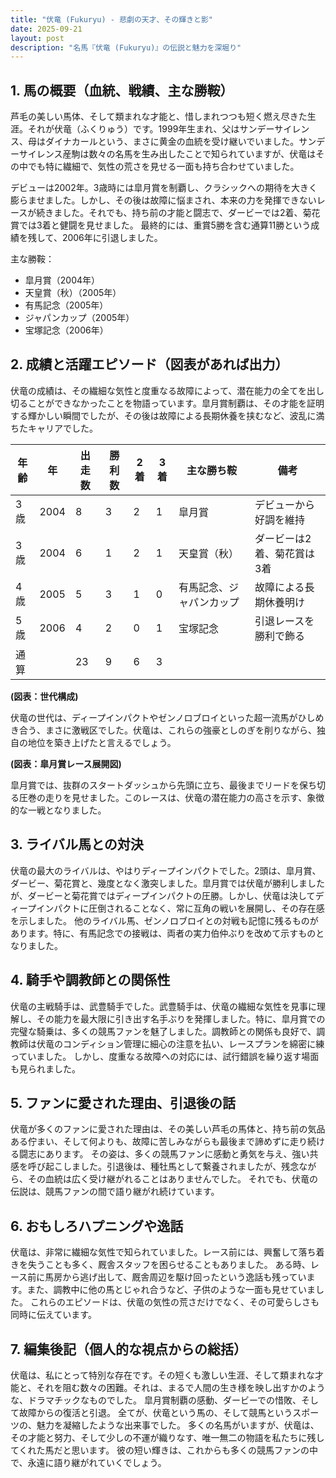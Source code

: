 ```yaml
---
title: "伏竜 (Fukuryu) - 悲劇の天才、その輝きと影"
date: 2025-09-21
layout: post
description: "名馬『伏竜 (Fukuryu)』の伝説と魅力を深堀り"
---
```


## 1. 馬の概要（血統、戦績、主な勝鞍）

芦毛の美しい馬体、そして類まれな才能と、惜しまれつつも短く燃え尽きた生涯。それが伏竜（ふくりゅう）です。1999年生まれ、父はサンデーサイレンス、母はダイナカールという、まさに黄金の血統を受け継いでいました。サンデーサイレンス産駒は数々の名馬を生み出したことで知られていますが、伏竜はその中でも特に繊細で、気性の荒さを見せる一面も持ち合わせていました。

デビューは2002年。3歳時には皐月賞を制覇し、クラシックへの期待を大きく膨らませました。しかし、その後は故障に悩まされ、本来の力を発揮できないレースが続きました。それでも、持ち前の才能と闘志で、ダービーでは2着、菊花賞では3着と健闘を見せました。  最終的には、重賞5勝を含む通算11勝という成績を残して、2006年に引退しました。

主な勝鞍：

* 皐月賞（2004年）
* 天皇賞（秋）（2005年）
* 有馬記念（2005年）
* ジャパンカップ（2005年）
* 宝塚記念（2006年）


## 2. 成績と活躍エピソード（図表があれば出力）

伏竜の成績は、その繊細な気性と度重なる故障によって、潜在能力の全てを出し切ることができなかったことを物語っています。皐月賞制覇は、その才能を証明する輝かしい瞬間でしたが、その後は故障による長期休養を挟むなど、波乱に満ちたキャリアでした。

| 年齢 | 年 | 出走数 | 勝利数 | 2着 | 3着 | 主な勝ち鞍 | 備考 |
|---|---|---|---|---|---|---|---|
| 3歳 | 2004 | 8 | 3 | 2 | 1 | 皐月賞 | デビューから好調を維持 |
| 3歳 | 2004 | 6 | 1 | 2 | 1 | 天皇賞（秋） | ダービーは2着、菊花賞は3着 |
| 4歳 | 2005 | 5 | 3 | 1 | 0 | 有馬記念、ジャパンカップ | 故障による長期休養明け |
| 5歳 | 2006 | 4 | 2 | 0 | 1 | 宝塚記念 |  引退レースを勝利で飾る |
| 通算 |  | 23 | 9 | 6 | 3 |  |  |


**(図表：世代構成)**

伏竜の世代は、ディープインパクトやゼンノロブロイといった超一流馬がひしめき合う、まさに激戦区でした。伏竜は、これらの強豪としのぎを削りながら、独自の地位を築き上げたと言えるでしょう。

**(図表：皐月賞レース展開図)**

皐月賞では、抜群のスタートダッシュから先頭に立ち、最後までリードを保ち切る圧巻の走りを見せました。このレースは、伏竜の潜在能力の高さを示す、象徴的な一戦となりました。


## 3. ライバル馬との対決

伏竜の最大のライバルは、やはりディープインパクトでした。2頭は、皐月賞、ダービー、菊花賞と、幾度となく激突しました。皐月賞では伏竜が勝利しましたが、ダービーと菊花賞ではディープインパクトの圧勝。しかし、伏竜は決してディープインパクトに圧倒されることなく、常に互角の戦いを展開し、その存在感を示しました。  他のライバル馬、ゼンノロブロイとの対戦も記憶に残るものがあります。特に、有馬記念での接戦は、両者の実力伯仲ぶりを改めて示すものとなりました。


## 4. 騎手や調教師との関係性

伏竜の主戦騎手は、武豊騎手でした。武豊騎手は、伏竜の繊細な気性を見事に理解し、その能力を最大限に引き出す名手ぶりを発揮しました。特に、皐月賞での完璧な騎乗は、多くの競馬ファンを魅了しました。調教師との関係も良好で、調教師は伏竜のコンディション管理に細心の注意を払い、レースプランを綿密に練っていました。  しかし、度重なる故障への対応には、試行錯誤を繰り返す場面も見られました。


## 5. ファンに愛された理由、引退後の話

伏竜が多くのファンに愛された理由は、その美しい芦毛の馬体と、持ち前の気品ある佇まい、そして何よりも、故障に苦しみながらも最後まで諦めずに走り続ける闘志にあります。  その姿は、多くの競馬ファンに感動と勇気を与え、強い共感を呼び起こしました。引退後は、種牡馬として繋養されましたが、残念ながら、その血統は広く受け継がれることはありませんでした。  それでも、伏竜の伝説は、競馬ファンの間で語り継がれ続けています。


## 6. おもしろハプニングや逸話

伏竜は、非常に繊細な気性で知られていました。レース前には、興奮して落ち着きを失うことも多く、厩舎スタッフを困らせることもありました。  ある時、レース前に馬房から逃げ出して、厩舎周辺を駆け回ったという逸話も残っています。また、調教中に他の馬とじゃれ合うなど、子供のような一面も見せていました。  これらのエピソードは、伏竜の気性の荒さだけでなく、その可愛らしさも同時に伝えています。


## 7. 編集後記（個人的な視点からの総括）

伏竜は、私にとって特別な存在です。その短くも激しい生涯、そして類まれな才能と、それを阻む数々の困難。それは、まるで人間の生き様を映し出すかのような、ドラマチックなものでした。  皐月賞制覇の感動、ダービーでの惜敗、そして故障からの復活と引退。  全てが、伏竜という馬の、そして競馬というスポーツの、魅力を凝縮したような出来事でした。  多くの名馬がいますが、伏竜は、その才能と努力、そして少しの不運が織りなす、唯一無二の物語を私たちに残してくれた馬だと思います。  彼の短い輝きは、これからも多くの競馬ファンの中で、永遠に語り継がれていくでしょう。

